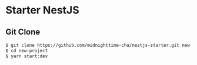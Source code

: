 # Starter NestJS

## Git Clone
```sh
$ git clone https://github.com/midnighttime-cha/nestjs-starter.git new-project
$ cd new-project
$ yarn start:dev
```
